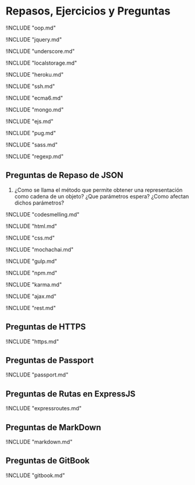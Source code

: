 <!-- toc -->

# <div class="ull">Repasos, Ejercicios y Preguntas</div>

!INCLUDE "oop.md"

!INCLUDE "jquery.md"

!INCLUDE "underscore.md"

!INCLUDE "localstorage.md"

!INCLUDE "heroku.md"

!INCLUDE "ssh.md"

!INCLUDE "ecma6.md"

!INCLUDE "mongo.md"

!INCLUDE "ejs.md"

!INCLUDE "pug.md"

!INCLUDE "sass.md"

!INCLUDE "regexp.md"

## Preguntas de Repaso de JSON

1.  ¿Como se llama el método que permite obtener una representación como
    cadena de un objeto? ¿Que parámetros espera? ¿Como afectan dichos
    parámetros?

!INCLUDE "codesmelling.md"

!INCLUDE "html.md"

!INCLUDE "css.md"

!INCLUDE "mochachai.md"

!INCLUDE "gulp.md"

!INCLUDE "npm.md"


!INCLUDE "karma.md"


!INCLUDE "ajax.md"

!INCLUDE "rest.md"

## Preguntas de HTTPS
!INCLUDE "https.md"

## Preguntas de Passport
!INCLUDE "passport.md"

## Preguntas de Rutas en ExpressJS
!INCLUDE "expressroutes.md"

## Preguntas de MarkDown
!INCLUDE "markdown.md"

## Preguntas de GitBook
!INCLUDE "gitbook.md"
